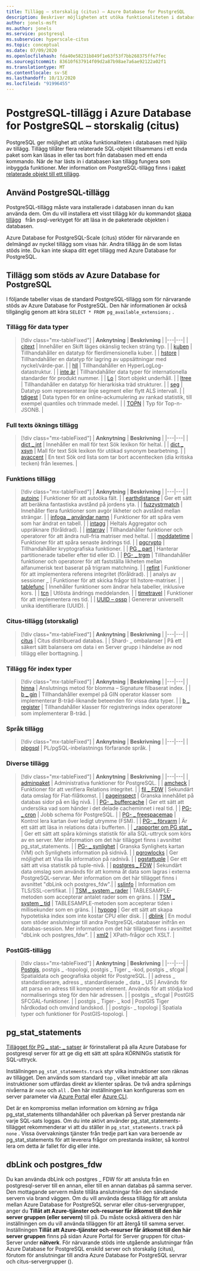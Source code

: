 ```yaml
---
title: Tillägg – storskalig (citus) – Azure Database for PostgreSQL
description: Beskriver möjligheten att utöka funktionaliteten i databasen med hjälp av tillägg i Azure Database for PostgreSQL-storskalig (citus)
author: jonels-msft
ms.author: jonels
ms.service: postgresql
ms.subservice: hyperscale-citus
ms.topic: conceptual
ms.date: 07/09/2020
ms.openlocfilehash: fda40e58231b849f1e63f53f7bb268375ffe7fec
ms.sourcegitcommit: 83610f637914f09d2a87b98ae7a6ae92122a02f1
ms.translationtype: MT
ms.contentlocale: sv-SE
ms.lasthandoff: 10/13/2020
ms.locfileid: "91996455"
---
```

# <a name="postgresql-extensions-in-azure-database-for-postgresql--hyperscale-citus"></a>PostgreSQL-tillägg i Azure Database for PostgreSQL – storskalig (citus)

PostgreSQL ger möjlighet att utöka funktionaliteten i databasen med hjälp av tillägg. Tillägg tillåter flera relaterade SQL-objekt tillsammans i ett enda paket som kan läsas in eller tas bort från databasen med ett enda kommando. När de har lästs in i databasen kan tillägg fungera som inbyggda funktioner. Mer information om PostgreSQL-tillägg finns i [paket relaterade objekt till ett tillägg](https://www.postgresql.org/docs/current/static/extend-extensions.html).

## <a name="use-postgresql-extensions"></a>Använd PostgreSQL-tillägg

PostgreSQL-tillägg måste vara installerade i databasen innan du kan använda dem. Om du vill installera ett visst tillägg kör du kommandot [skapa tillägg](https://www.postgresql.org/docs/current/static/sql-createextension.html)   från psql-verktyget för att läsa in de paketerade objekten i databasen.

Azure Database for PostgreSQL-Scale (citus) stöder för närvarande en delmängd av nyckel tillägg som visas här. Andra tillägg än de som listas stöds inte. Du kan inte skapa ditt eget tillägg med Azure Database for PostgreSQL.

## <a name="extensions-supported-by-azure-database-for-postgresql"></a>Tillägg som stöds av Azure Database for PostgreSQL

I följande tabeller visas de standard PostgreSQL-tillägg som för närvarande stöds av Azure Database for PostgreSQL. Den här informationen är också tillgänglig genom att köra `SELECT * FROM pg_available_extensions;` .

### <a name="data-types-extensions"></a>Tillägg för data typer

> [!div class="mx-tableFixed"]
> | **Anknytning** | **Beskrivning** |
> |---|---|
> | [citext](https://www.postgresql.org/docs/current/static/citext.html) | Innehåller en Skift läges okänslig tecken sträng typ. |
> | [kuben](https://www.postgresql.org/docs/current/static/cube.html) | Tillhandahåller en datatyp för flerdimensionella kuber. |
> | [hstore](https://www.postgresql.org/docs/current/static/hstore.html) | Tillhandahåller en datatyp för lagring av uppsättningar med nyckel/värde-par. |
> | [hll](https://github.com/citusdata/postgresql-hll) | Tillhandahåller en HyperLogLog-datastruktur. |
> | [inte är](https://www.postgresql.org/docs/current/static/isn.html) | Tillhandahåller data typer för internationella standarder för produkt nummer. |
> | [Lo](https://www.postgresql.org/docs/current/lo.html) | Stort objekt underhåll. |
> | [ltree](https://www.postgresql.org/docs/current/static/ltree.html) | Tillhandahåller en datatyp för hierarkiska träd strukturer. |
> | [seg](https://www.postgresql.org/docs/current/seg.html) | Datatyp som representerar linje segment eller flytt ALS intervall. |
> | [tdigest](https://github.com/tvondra/tdigest) | Data typen för en online-ackumulering av rankad statistik, till exempel quantiles och trimmade medel. |
> | [TOPN](https://github.com/citusdata/postgresql-topn/) | Typ för Top-n-JSONB. |

### <a name="full-text-search-extensions"></a>Full texts öknings tillägg

> [!div class="mx-tableFixed"]
> | **Anknytning** | **Beskrivning** |
> |---|---|
> | [dict \_ int](https://www.postgresql.org/docs/current/static/dict-int.html) | Innehåller en mall för text Sök lexikon för heltal. |
> | [dict \_ xsyn](https://www.postgresql.org/docs/current/dict-xsyn.html) | Mall för text Sök lexikon för utökad synonym bearbetning. |
> | [avaccent](https://www.postgresql.org/docs/current/static/unaccent.html) | En text Sök ord lista som tar bort accenttecken (dia kritiska tecken) från lexemes. |

### <a name="functions-extensions"></a>Funktions tillägg

> [!div class="mx-tableFixed"]
> | **Anknytning** | **Beskrivning** |
> |---|---|
> | [autoinc](https://www.postgresql.org/docs/current/contrib-spi.html#id-1.11.7.45.7) | Funktioner för att autoöka fält. |
> | [earthdistance](https://www.postgresql.org/docs/current/static/earthdistance.html) | Ger ett sätt att beräkna fantastiska avstånd på jordens yta. |
> | [fuzzystrmatch](https://www.postgresql.org/docs/current/static/fuzzystrmatch.html) | Innehåller flera funktioner som avgör likheter och avstånd mellan strängar. |
> | [infoga \_ användar namn](https://www.postgresql.org/docs/current/contrib-spi.html#id-1.11.7.45.8) | Funktioner för att spåra vem som har ändrat en tabell. |
> | [intagg](https://www.postgresql.org/docs/current/intagg.html) | Heltals Aggregator och uppräknare (föråldrad). |
> | [intarray](https://www.postgresql.org/docs/current/static/intarray.html) | Tillhandahåller funktioner och operatorer för att ändra null-fria matriser med heltal. |
> | [moddatetime](https://www.postgresql.org/docs/current/contrib-spi.html#id-1.11.7.45.9) | Funktioner för att spåra senaste ändrings tid. |
> | [pgcrypto](https://www.postgresql.org/docs/current/static/pgcrypto.html) | Tillhandahåller kryptografiska funktioner. |
> | [PG \_ part](https://pgxn.org/dist/pg_partman/doc/pg_partman.html) | Hanterar partitionerade tabeller efter tid eller ID. |
> | [PG- \_ trgm](https://www.postgresql.org/docs/current/static/pgtrgm.html) | Tillhandahåller funktioner och operatorer för att fastställa likheten mellan alfanumerisk text baserat på trigram matchning. |
> | [refint](https://www.postgresql.org/docs/current/contrib-spi.html#id-1.11.7.45.5) | Funktioner för att implementera referens integritet (föråldrad). |
> | analys av sessioner \_ | Funktioner för att skicka frågor till hstore-matriser. |
> | [tablefunc](https://www.postgresql.org/docs/current/static/tablefunc.html) | Innehåller funktioner som ändrar hela tabeller, inklusive kors. |
> | [tcn](https://www.postgresql.org/docs/current/tcn.html) | Utlösta ändrings meddelanden. |
> | [timetravel](https://www.postgresql.org/docs/current/contrib-spi.html#id-1.11.7.45.6) | Funktioner för att implementera res tid. |
> | [UUID – ossp](https://www.postgresql.org/docs/current/static/uuid-ossp.html) | Genererar universellt unika identifierare (UUID). |

### <a name="hyperscale-citus-extensions"></a>Citus-tillägg (storskalig)

> [!div class="mx-tableFixed"]
> | **Anknytning** | **Beskrivning** |
> |---|---|
> | [citus](https://github.com/citusdata/citus) | Citus distribuerad databas. |
> | Shard- \_ ombalanser | På ett säkert sätt balansera om data i en Server grupp i händelse av nod tillägg eller borttagning. |

### <a name="index-types-extensions"></a>Tillägg för index typer

> [!div class="mx-tableFixed"]
> | **Anknytning** | **Beskrivning** |
> |---|---|
> | [hinna](https://www.postgresql.org/docs/current/bloom.html) | Anslutnings metod för blomma – Signature filbaserat index. |
> | [b \_ gin](https://www.postgresql.org/docs/current/static/btree-gin.html) | Tillhandahåller exempel på GIN operator klasser som implementerar B-träd-liknande beteenden för vissa data typer. |
> | [b \_ register](https://www.postgresql.org/docs/current/static/btree-gist.html) | Tillhandahåller klasser för registrerings index operatorer som implementerar B-träd. |

### <a name="language-extensions"></a>Språk tillägg

> [!div class="mx-tableFixed"]
> | **Anknytning** | **Beskrivning** |
> |---|---|
> | [plpgsql](https://www.postgresql.org/docs/current/static/plpgsql.html) | PL/pgSQL-inbelastnings förfarande språk. |

### <a name="miscellaneous-extensions"></a>Diverse tillägg

> [!div class="mx-tableFixed"]
> | **Anknytning** | **Beskrivning** |
> |---|---|
> | [adminpaket](https://www.postgresql.org/docs/current/adminpack.html) | Administrativa funktioner för PostgreSQL. |
> | [amcheck](https://www.postgresql.org/docs/current/amcheck.html) | Funktioner för att verifiera Relations integritet. |
> | [fil \_ FDW](https://www.postgresql.org/docs/current/file-fdw.html) | Sekundärt data omslag för Flat-filåtkomst. |
> | [pageinspect](https://www.postgresql.org/docs/current/pageinspect.html) | Granska innehållet på databas sidor på en låg nivå. |
> | [PG- \_ buffercache](https://www.postgresql.org/docs/current/static/pgbuffercache.html) | Ger ett sätt att undersöka vad som händer i det delade cacheminnet i real tid. |
> | [PG- \_ cron](https://github.com/citusdata/pg_cron) | Jobb schema för PostgreSQL. |
> | [PG- \_ freespacemap](https://www.postgresql.org/docs/current/pgfreespacemap.html) | Kontrol lera kartan över ledigt utrymme (FSM). |
> | [PG- \_ förvarm](https://www.postgresql.org/docs/current/static/pgprewarm.html) | Är ett sätt att läsa in relations data i bufferten. |
> | [\_rapporter om PG stat \_](https://www.postgresql.org/docs/current/static/pgstatstatements.html) | Ger ett sätt att spåra körnings statistik för alla SQL-uttryck som körs av en server. Mer information om det här tillägget finns i avsnittet pg_stat_statements. |
> | [PG- \_ synlighet](https://www.postgresql.org/docs/current/pgvisibility.html) | Granska Synlighets kartan (VM) och Synlighets information på sidnivå. |
> | [pgrowlocks](https://www.postgresql.org/docs/current/static/pgrowlocks.html) | Ger möjlighet att Visa lås information på radnivå. |
> | [pgstattuple](https://www.postgresql.org/docs/current/static/pgstattuple.html) | Ger ett sätt att visa statistik på tuple-nivå. |
> | [postgres \_ FDW](https://www.postgresql.org/docs/current/static/postgres-fdw.html) | Sekundärt data omslag som används för att komma åt data som lagras i externa PostgreSQL-servrar. Mer information om det här tillägget finns i avsnittet "dbLink och postgres_fdw".|
> | [sslinfo](https://www.postgresql.org/docs/current/sslinfo.html) | Information om TLS/SSL-certifikat. |
> | [TSM \_ system \_ rader](https://www.postgresql.org/docs/current/tsm-system-rows.html) | TABLESAMPLE-metoden som accepterar antalet rader som en gräns. |
> | [TSM \_ system \_ tid](https://www.postgresql.org/docs/current/tsm-system-time.html) | TABLESAMPLE-metoden som accepterar tiden i millisekunder som en gräns. |
> | [hypopg](https://hypopg.readthedocs.io/en/latest/) | Ger ett sätt att skapa hypotetiska index som inte kostar CPU eller disk. |
> | [dblink](https://www.postgresql.org/docs/current/dblink.html) | En modul som stöder anslutningar till andra PostgreSQL-databaser inifrån en databas-session. Mer information om det här tillägget finns i avsnittet "dbLink och postgres_fdw". |
> | [xml2](https://www.postgresql.org/docs/current/xml2.html) | XPath-frågor och XSLT. |


### <a name="postgis-extensions"></a>PostGIS-tillägg

> [!div class="mx-tableFixed"]
> | **Anknytning** | **Beskrivning** |
> |---|---|
> | [Postgis](https://www.postgis.net/), postgis \_ -topologi, postgis \_ Tiger \_ -kod, postgis \_ sfcgal | Spatialdata och geografiska objekt för PostgreSQL. |
> | adress \_ standardiserare, adress \_ standardiserade \_ data \_ US | Används för att parsa en adress till komponent element. Används för att stödja kod normaliserings steg för den här adressen. |
> | postgis \_ sfcgal | PostGIS SFCGAL-funktioner. |
> | postgis \_ Tiger- \_ kod | PostGIS Tiger hårdkodad och omvänd landskod. |
> | postgis- \_ topologi | Spatiala typer och funktioner för PostGIS-topologi. |


## <a name="pg_stat_statements"></a>pg_stat_statements
[Tillägget för PG \_ stat- \_ satser](https://www.postgresql.org/docs/current/pgstatstatements.html) är förinstallerat på alla Azure Database for postgresql server för att ge dig ett sätt att spåra KÖRNINGs statistik för SQL-uttryck.

Inställningen `pg_stat_statements.track` styr vilka instruktioner som räknas av tillägget. Den används som standard `top` , vilket innebär att alla instruktioner som utfärdas direkt av klienter spåras. De två andra spårnings nivåerna är `none` och `all` . Den här inställningen kan konfigureras som en server parameter via [Azure Portal](https://docs.microsoft.com/azure/postgresql/howto-configure-server-parameters-using-portal) eller [Azure CLI](https://docs.microsoft.com/azure/postgresql/howto-configure-server-parameters-using-cli).

Det är en kompromiss mellan information om körning av fråga pg_stat_statements tillhandahåller och påverkan på Server prestanda när varje SQL-sats loggas. Om du inte aktivt använder pg_stat_statements-tillägget rekommenderar vi att du ställer in `pg_stat_statements.track` på `none` . Vissa övervaknings tjänster från tredje part kan vara beroende av pg_stat_statements för att leverera frågor om prestanda insikter, så kontrol lera om detta är fallet för dig eller inte.

## <a name="dblink-and-postgres_fdw"></a>dbLink och postgres_fdw

Du kan använda dbLink och postgres \_ FDW för att ansluta från en postgresql-server till en annan, eller till en annan databas på samma server.  Den mottagande servern måste tillåta anslutningar från den sändande servern via brand väggen.  Om du vill använda dessa tillägg för att ansluta mellan Azure Database for PostgreSQL servrar eller citus-servergrupper, anger du **Tillåt att Azure-tjänster och-resurser får åtkomst till den här server gruppen (eller servern)** till på.  Du måste också aktivera den här inställningen om du vill använda tilläggen för att återgå till samma server.
Inställningen **Tillåt att Azure-tjänster och-resurser får åtkomst till den här server gruppen** finns på sidan Azure Portal för Server gruppen för citus-Server under **nätverk**.  För närvarande stöds inte utgående anslutningar från Azure Database for PostgreSQL enskild server och storskalig (citus), förutom för anslutningar till andra Azure Database for PostgreSQL servrar och citus-servergrupper ().
